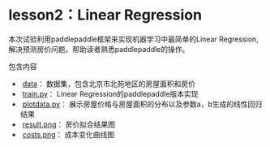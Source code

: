 # lesson2：Linear Regression

本次试验利用paddlepaddle框架来实现机器学习中最简单的Linear Regression,解决预测房价问题。帮助读者熟悉paddlepaddle的操作。

包含内容

*  [data](data.txt)： 数据集，包含北京市北苑地区的房屋面积和房价
*  [train.py](train.py)： Linear Regression的paddlepaddle版本实现
*  [plotdata.py](plotdata.py)： 展示房屋价格与房屋面积的分布以及参数a，b生成的线性回归结果
*  [result.png](result.png)： 房价拟合结果图
*  [costs.png](costs.png)： 成本变化曲线图
